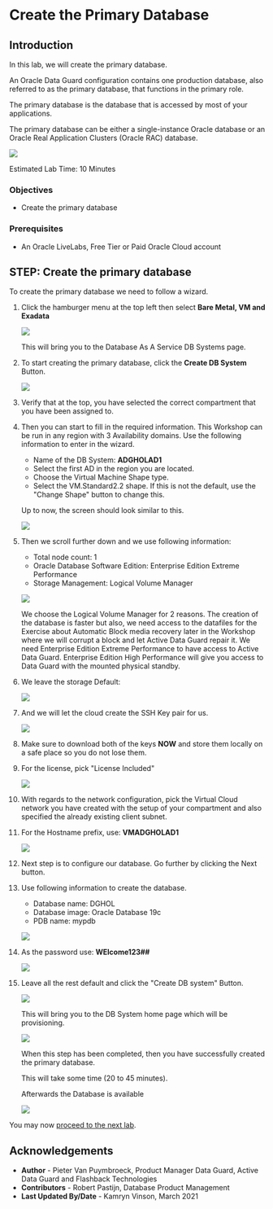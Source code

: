 # Create the Primary Database

## Introduction 
In this lab, we will create the primary database.

An Oracle Data Guard configuration contains one production database, also referred to as the primary database, that functions in the primary role.

The primary database is the database that is accessed by most of your applications.

The primary database can be either a single-instance Oracle database or an Oracle Real Application Clusters (Oracle RAC) database.

![](./images/primary.png)

Estimated Lab Time: 10 Minutes

### Objectives
-   Create the primary database

### Prerequisites
- An Oracle LiveLabs, Free Tier or Paid Oracle Cloud account

## **STEP**: Create the primary database

To create the primary database we need to follow a wizard. 
1. Click the hamburger menu at the top left then select **Bare Metal, VM and Exadata**

    ![](./images/menu-dbcs.png)

    This will bring you to the Database As A Service DB Systems page.
2. To start creating the primary database, click the **Create DB System** Button.

    ![](./images/create-db-system-button.png)

3. Verify that at the top, you have selected the correct compartment that you have been assigned to.
4. Then you can start to fill in the required information. This Workshop can be run in any region with 3 Availability domains. 
Use the following information to enter in the wizard.

    * Name of the DB System: 	**ADGHOLAD1**
    * Select the first AD in the region you are located.
    * Choose the Virtual Machine Shape type.
    * Select the VM.Standard2.2 shape. If this is not the default, use the "Change Shape" button to change this. 

    Up to now, the screen should look similar to this.

    ![](./images/create-dbcs-prim-01.png)

5. Then we scroll further down and we use following information:
    * Total node count: 1
    * Oracle Database Software Edition: Enterprise Edition Extreme Performance
    * Storage Management: Logical Volume Manager

    ![](./images/create-dbcs-prim-02.png)

    We choose the Logical Volume Manager for 2 reasons. The creation of the database is faster but also, we need access to the datafiles for the Exercise about Automatic Block media recovery later in the Workshop where we will corrupt a block and let Active Data Guard repair it. 
    We need Enterprise Edition Extreme Performance to have access to Active Data Guard. Enterprise Edition High Performance will give you access to Data Guard with the mounted physical standby.
 
6. We leave the storage Default:

    ![](./images/create-dbcs-prim-03.png)

7. And we will let the cloud create the SSH Key pair for us.

    ![](./images/create-dbcs-prim-04.png)

8. Make sure to download both of the keys **NOW** and store them locally on a safe place so you do not lose them.

9. For the license, pick "License Included"

    ![](./images/create-dbcs-prim-05.png)

10. With regards to the network configuration, pick the Virtual Cloud network you have created with the setup of your compartment and also specified the already existing client subnet. 

11. For the Hostname prefix, use: **VMADGHOLAD1**

    ![](./images/create-dbcs-prim-06.png)

12. Next step is to configure our database. Go further by clicking the Next button.

13. Use following information to create the database.
    * Database name: DGHOL
    * Database image: Oracle Database 19c
    * PDB name: mypdb

    ![](./images/create-dbcs-prim-07.png)

14. As the password use: **WElcome123##**

    ![](./images/create-dbcs-prim-08.png)

15. Leave all the rest default and click the "Create DB system" Button.

    ![](./images/create-dbcs-prim-09.png)

    This will bring you to the DB System home page which will be provisioning. 

    ![](./images/create-dbcs-prim-10.png)

    When this step has been completed, then you have successfully created the primary database.

    This will take some time (20 to 45 minutes).

    Afterwards the Database is available

    ![](./images/create-dbcs-prim-11.png)
    

You may now [proceed to the next lab](#next).


## Acknowledgements

- **Author** - Pieter Van Puymbroeck, Product Manager Data Guard, Active Data Guard and Flashback Technologies
- **Contributors** - Robert Pastijn, Database Product Management
- **Last Updated By/Date** -  Kamryn Vinson, March 2021
